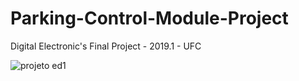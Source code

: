 # Parking-Control-Module-Project
Digital Electronic's Final Project - 2019.1 - UFC

![projeto ed1](https://user-images.githubusercontent.com/47569587/66530708-4bb0df00-eadf-11e9-9e4f-e84ec91ea80e.PNG)
